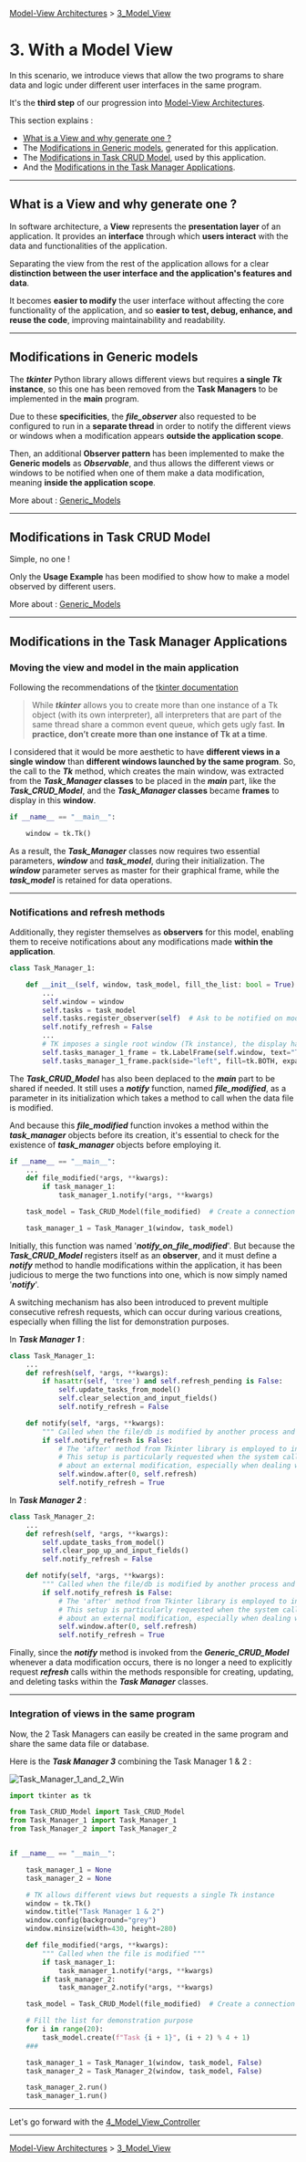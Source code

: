 [Model-View Architectures](../README.md) > [3_Model_View](../3_Model_View/Model_View.md)

# 3. With a Model View

In this scenario, we introduce views that allow the two programs to share data and logic under different user 
interfaces in the same program.

It's the **third step** of our progression into [Model-View Architectures](../README.md).

This section explains :

* [What is a View and why generate one ?](#what-is-a-view-and-why-generate-one-)
* The [Modifications in Generic models](#modifications-in-generic-models), generated for this application.
* The [Modifications in Task CRUD Model](#modifications-in-task-crud-model), used by this application.
* And the [Modifications in the Task Manager Applications](#modifications-in-the-task-manager-applications).  
 
---

## What is a View and why generate one ?

In software architecture, a **View** represents the **presentation layer** of an application. 
It provides an **interface** through which **users interact** with the data and functionalities of the application.

Separating the view from the rest of the application allows for a clear **distinction between the user interface and 
the application's features and data**.

It becomes **easier to modify** the user interface without affecting the core functionality of the application, 
and so **easier to test, debug, enhance, and reuse the code**, improving maintainability and readability.

---

## Modifications in Generic models

The ***tkinter*** Python library allows different views but requires **a single *Tk* instance**, so this one has been 
removed from the **Task Managers** to be implemented in the **main** program.
    
Due to these **specificities**, the ***file_observer*** also requested to be configured to run in a **separate thread** 
in order to notify the different views or windows when a modification appears **outside the application scope**. 

Then, an additional **Observer pattern** has been implemented to make the **Generic models** as ***Observable***, and 
thus allows the different views or windows to be notified when one of them make a data modification, meaning
**inside the application scope**. 

More about : [Generic_Models](../3_Model_View/Generic_Models/Generic_Models.md#update-to-share-models-between-views)

---

## Modifications in Task CRUD Model

Simple, no one !

Only the **Usage Example** has been modified to show how to make a model observed by different users.

More about : [Generic_Models](../3_Model_View/Generic_Models/Generic_Models.md#update-to-share-models-between-views)

---

## Modifications in the Task Manager Applications

### Moving the view and model in the main application

Following the recommendations of the [tkinter documentation](https://docs.python.org/3/library/tkinter.html)

> While ***tkinter*** allows you to create more than one instance of a Tk object (with its own interpreter), 
> all interpreters that are part of the same thread share a common event queue, which gets ugly fast. 
> **In practice, don’t create more than one instance of Tk at a time**.

I considered that it would be more aesthetic to have **different views in a single window** than 
**different windows launched by the same program**. So, the call to the ***Tk*** method, which creates the main window, 
was extracted from the ***Task_Manager* classes** to be placed in the ***main*** part, like the ***Task_CRUD_Model***, 
and the ***Task_Manager* classes** became **frames** to display in this **window**.

```python
if __name__ == "__main__":

    window = tk.Tk()
```

As a result, the ***Task_Manager*** classes now requires two essential parameters, ***window*** and ***task_model***, 
during their initialization. The ***window*** parameter serves as master for their graphical frame, while the 
***task_model*** is retained for data operations. 

---

### Notifications and refresh methods

Additionally, they register themselves as **observers** for this model, enabling them to receive notifications 
about any modifications made **within the application**. 

```python
class Task_Manager_1:

    def __init__(self, window, task_model, fill_the_list: bool = True):
        ...
        self.window = window
        self.tasks = task_model
        self.tasks.register_observer(self)  # Ask to be notified on modification
        self.notify_refresh = False
        ...
        # TK imposes a single root window (Tk instance), the display has thus been modified to appear in a frame
        self.tasks_manager_1_frame = tk.LabelFrame(self.window, text="Task Manager 1", labelanchor='nw')
        self.tasks_manager_1_frame.pack(side="left", fill=tk.BOTH, expand=True)
```

The ***Task_CRUD_Model*** has also been deplaced to the ***main*** part to be shared if needed.
It still uses a ***notify*** function, named ***file_modified***, as a parameter in its initialization which takes
a method to call when the data file is modified.

And because this ***file_modified*** function invokes a method within the ***task_manager*** objects before its creation, 
it's essential to check for the existence of ***task_manager*** objects before employing it.

```python
if __name__ == "__main__":
    ...
    def file_modified(*args, **kwargs):
        if task_manager_1:
            task_manager_1.notify(*args, **kwargs)

    task_model = Task_CRUD_Model(file_modified)  # Create a connection to the Model

    task_manager_1 = Task_Manager_1(window, task_model)
```

Initially, this function was named '***notify_on_file_modified***'. But because the ***Task_CRUD_Model*** registers 
itself as an **observer**, and it must define a ***notify*** method to handle modifications within the application, 
it has been judicious to merge the two functions into one, which is now simply named '***notify***'.

A switching mechanism has also been introduced to prevent multiple consecutive refresh requests, which can occur during 
various creations, especially when filling the list for demonstration purposes.

In ***Task Manager 1*** :
```python
class Task_Manager_1:
    ...
    def refresh(self, *args, **kwargs):
        if hasattr(self, 'tree') and self.refresh_pending is False:
            self.update_tasks_from_model()
            self.clear_selection_and_input_fields()
            self.notify_refresh = False

    def notify(self, *args, **kwargs):
        """ Called when the file/db is modified by another process and when the data is modified by another view """
        if self.notify_refresh is False:
            # The 'after' method from Tkinter library is employed to initiate the refresh within the main thread.
            # This setup is particularly requested when the system called this method to notify the application
            # about an external modification, especially when dealing with SQLITE3 files.
            self.window.after(0, self.refresh)
            self.notify_refresh = True
```

In ***Task Manager 2*** :
```python
class Task_Manager_2:
    ...
    def refresh(self, *args, **kwargs):
        self.update_tasks_from_model()
        self.clear_pop_up_and_input_fields()
        self.notify_refresh = False

    def notify(self, *args, **kwargs):
        """ Called when the file/db is modified by another process and when the data is modified by another view """
        if self.notify_refresh is False:
            # The 'after' method from Tkinter library is employed to initiate the refresh within the main thread.
            # This setup is particularly requested when the system called this method to notify the application
            # about an external modification, especially when dealing with SQLITE3 files.
            self.window.after(0, self.refresh)
            self.notify_refresh = True
```

Finally, since the ***notify*** method is invoked from the ***Generic_CRUD_Model*** whenever a data modification occurs, 
there is no longer a need to explicitly request ***refresh*** calls within the methods responsible for creating, 
updating, and deleting tasks within the ***Task Manager*** classes.

---

### Integration of views in the same program

Now, the 2 Task Managers can easily be created in the same program and share the same data file or database.

Here is the ***Task Manager 3*** combining the Task Manager 1 & 2 :

![Task_Manager_1_and_2_Win](../3_Model_View/images/Task_Manager_1_and_2_Win.png)

````python
import tkinter as tk

from Task_CRUD_Model import Task_CRUD_Model
from Task_Manager_1 import Task_Manager_1
from Task_Manager_2 import Task_Manager_2


if __name__ == "__main__":

    task_manager_1 = None
    task_manager_2 = None

    # TK allows different views but requests a single Tk instance
    window = tk.Tk()
    window.title("Task Manager 1 & 2")
    window.config(background="grey")
    window.minsize(width=430, height=280)

    def file_modified(*args, **kwargs):
        """ Called when the file is modified """
        if task_manager_1:
            task_manager_1.notify(*args, **kwargs)
        if task_manager_2:
            task_manager_2.notify(*args, **kwargs)

    task_model = Task_CRUD_Model(file_modified)  # Create a connection to the Model

    # Fill the list for demonstration purpose
    for i in range(20):
        task_model.create(f"Task {i + 1}", (i + 2) % 4 + 1)
    ###

    task_manager_1 = Task_Manager_1(window, task_model, False)
    task_manager_2 = Task_Manager_2(window, task_model, False)

    task_manager_2.run()
    task_manager_1.run()
````
---

Let's go forward with the [4_Model_View_Controller](../4_Model_View_Controller/Model_View_Controller.md)

---
[Model-View Architectures](../README.md) > [3_Model_View](../3_Model_View/Model_View.md)